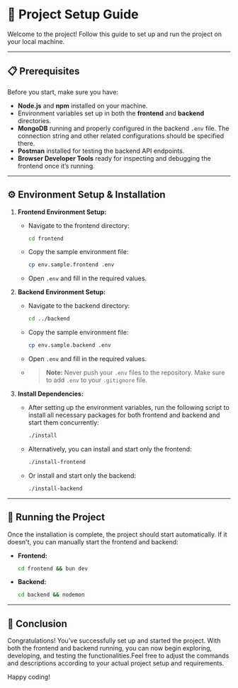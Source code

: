 # 🚀 Project Setup Guide

Welcome to the project! Follow this guide to set up and run the project on your local machine.

---

## 📋 Prerequisites

Before you start, make sure you have:

- **Node.js** and **npm** installed on your machine.
- Environment variables set up in both the **frontend** and **backend** directories.
- **MongoDB** running and properly configured in the backend `.env` file. The connection string and other related configurations should be specified there.
- **Postman** installed for testing the backend API endpoints.
- **Browser Developer Tools** ready for inspecting and debugging the frontend once it’s running.

---

## ⚙️ Environment Setup & Installation

1. **Frontend Environment Setup:**
   - Navigate to the frontend directory:
     ```bash
     cd frontend
     ```
   - Copy the sample environment file:
     ```bash
     cp env.sample.frontend .env
     ```
   - Open `.env` and fill in the required values.

2. **Backend Environment Setup:**
   - Navigate to the backend directory:
     ```bash
     cd ../backend
     ```
   - Copy the sample environment file:
     ```bash
     cp env.sample.backend .env
     ```
   - Open `.env` and fill in the required values.
   - > **Note:** Never push your `.env` files to the repository. Make sure to add `.env` to your `.gitignore` file.

     
3. **Install Dependencies:**
   - After setting up the environment variables, run the following script to install all necessary packages for both frontend and backend and start them concurrently:
     ```bash
     ./install
     ```
   - Alternatively, you can install and start only the frontend:
     ```bash
     ./install-frontend
     ```
   - Or install and start only the backend:
     ```bash
     ./install-backend
     ```

---

## 🚀 Running the Project

Once the installation is complete, the project should start automatically. If it doesn't, you can manually start the frontend and backend:

- **Frontend:**
  ```bash
  cd frontend && bun dev

- **Backend:**
  ```bash
  cd backend && nodemon

---

## 📝 Conclusion

Congratulations! You’ve successfully set up and started the project. With both the frontend and backend running, you can now begin exploring, developing, and testing the functionalities.Feel free to adjust the commands and descriptions according to your actual project setup and requirements.

Happy coding!


